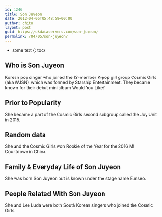 ```yaml
---
id: 1246
title: Son Juyeon
date: 2012-04-05T05:48:59+00:00
author: chito
layout: post
guid: https://ukdataservers.com/son-juyeon/
permalink: /04/05/son-juyeon/
---
```


* some text
{: toc}
          
          
## Who is  Son Juyeon
                  
                  
                  
Korean pop singer who joined the 13-member K-pop girl group Cosmic Girls (aka WJSN), which was formed by Starship Entertainment. They became known for their debut mini album Would You Like?
                  
                
                
                
## Prior to Popularity 
                  
                  
                  
She became a part of the Cosmic Girls second subgroup called the Joy Unit in 2015.
                  
                
                
                
## Random data 
                  
                  
                  
She and the Cosmic Girls won Rookie of the Year for the 2016 M! Countdown in China.
                  
                
                
                
## Family & Everyday Life of Son Juyeon
                  
                  
                  
She was born Son Juyeon but is known under the stage name Eunseo.
                  
                
                
                
## People Related With  Son Juyeon
                  
                  
                  
She and Lee Luda were both South Korean singers who joined the Cosmic Girls.
                  
                
              
            
          
          
          
    
    
  

